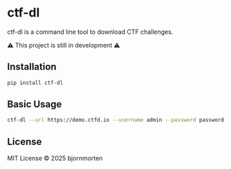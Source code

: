 # ctf-dl

ctf-dl is a command line tool to download CTF challenges.

⚠️ This project is still in development ⚠️

## Installation

```bash
pip install ctf-dl
```

## Basic Usage

```bash
ctf-dl --url https://demo.ctfd.io --username admin --password password
```

## License

MIT License © 2025 bjornmorten
